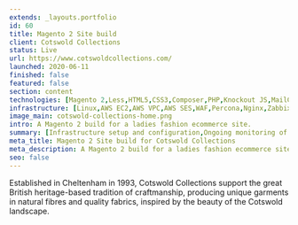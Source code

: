 ```yaml
---
extends: _layouts.portfolio
id: 60
title: Magento 2 Site build
client: Cotswold Collections
status: Live
url: https://www.cotswoldcollections.com/
launched: 2020-06-11
finished: false
featured: false
section: content
technologies: [Magento 2,Less,HTML5,CSS3,Composer,PHP,Knockout JS,MailChimp]
infrastructure: [Linux,AWS EC2,AWS VPC,AWS SES,WAF,Percona,Nginx,Zabbix,Redis,Elasticsearch]
image_main: cotswold-collections-home.png
intro: A Magento 2 build for a ladies fashion ecommerce site.
summary: [Infrastructure setup and configuration,Ongoing monitoring of the solution,Support and update planning,Module suggestion to improve sales and user experience,Security service setup and configuration,Verafone payment integration,Stripe payment integration,Magento 1 to 2 migration,Custom module creation for client specific functionality]
meta_title: Magento 2 Site build for Cotswold Collections
meta_description: A Magento 2 build for a ladies fashion ecommerce site.
seo: false
---
```


Established in Cheltenham in 1993, Cotswold Collections support the great British heritage-based tradition of craftmanship, producing unique garments in natural fibres and quality fabrics, inspired by the beauty of the Cotswold landscape.
